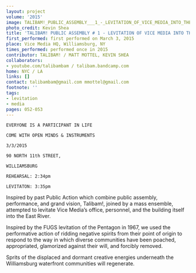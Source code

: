 ```yaml
---
layout: project
volume: '2015'
image: TALIBAM!_PUBLIC_ASSEMBLY___1_-_LEVITATION_OF_VICE_MEDIA_INTO_THE_EAST_RIVER.jpg
photo_credit: Kevin Shea
title: 'TALIBAM! PUBLIC ASSEMBLY # 1 - LEVITATION OF VICE MEDIA INTO THE EAST RIVER'
first_performed: first performed on March 3, 2015
place: Vice Media HQ, Williamsburg, NY
times_performed: performed once in 2015
contributor: TALIBAM! / MATT MOTTEL, KEVIN SHEA
collaborators:
- youtube.com/talibambam / talibam.bandcamp.com
home: NYC / LA
links: []
contact: talibambam@gmail.com mmottel@gmail.com
footnote: ''
tags:
- levitation
- media
pages: 052-053
---
```


	EVERYONE IS A PARTICIPANT IN LIFE

	COME WITH OPEN MINDS & INSTRUMENTS

	3/3/2015

	90 NORTH 11th STREET, 

	WILLIAMSBURG

	REHEARSAL: 2:34pm 

	LEVITATON: 3:35pm

Inspired by past Public Action which combine public assembly, performance, and grand vision, Talibam!, joined by a mass ensemble, attempted to levitate Vice Media’s office, personnel, and the building itself into the East River.

Inspired by the FUGS levitation of the Pentagon in 1967, we used the performative action of ridding negative spirits from their point of origin to respond to the way in which diverse communities have been poached, appropriated, glamorized against their will, and forcibly removed.

Sprits of the displaced and dormant creative energies underneath the Williamsburg waterfront communities will regenerate.
